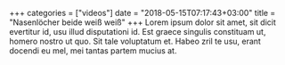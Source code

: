 +++
categories = ["videos"]
date = "2018-05-15T07:17:43+03:00"
title = "Nasenlöcher beide weiß weiß"
+++
Lorem ipsum dolor sit amet, sit dicit evertitur id, usu illud disputationi id. Est graece singulis constituam ut, homero nostro ut quo. Sit tale voluptatum et. Habeo zril te usu, erant docendi eu mel, mei tantas partem mucius at.
